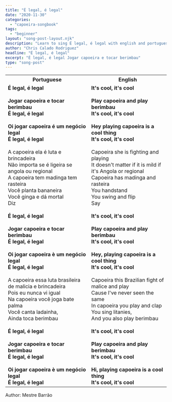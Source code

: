 ```yaml
---
title: "É legal, é legal"
date: "2020-11-30"
categories:
  - "capoeira-songbook"
tags:
  - "beginner"
layout: "song-post-layout.njk"
description: "Learn to sing É legal, é legal with english and portuguese translations along with a video to help you learn."
author: "Chris Calado Rodriguez"
headline: "É legal, é legal"
excerpt: "É legal, é legal Jogar capoeira e tocar berimbau"
type: "song-post"
---
```


<table class="capoeira-table">
    <tr class="header-row">
        <th>Portuguese</th>
        <th>English</th>
    </tr>
    <tr>
        <td>
            <strong>É legal, é legal</strong><br><br>
            <strong>Jogar capoeira e tocar berimbau</strong><br><strong>É legal, é legal</strong><br><br>
            <strong>Oi jogar capoeira é um negócio legal</strong><br><strong>É legal, é legal</strong><br><br>
            A capoeira ela é luta e brincadeira<br>Não importa se é ligeira se angola ou regional<br>A capoeira tem madinga tem rasteira<br>Você planta bananeira<br>Você ginga e dá mortal<br>Diz<br><br>
            <strong>É legal, é legal</strong><br><br>
            <strong>Jogar capoeira e tocar berimbau</strong><br><strong>É legal, é legal</strong><br><br>
            <strong>Oi jogar capoeira è um negócio legal</strong><br><strong>É legal, é legal</strong><br><br>
            A capoeira essa luta brasileira de malicia e brincadeira<br>Pois eu nunca vi igual<br>Na capoeira você joga bate palma<br>Você canta ladainha,<br>Ainda toca berimbau<br><br>
            <strong>É legal, é legal</strong><br><br>
            <strong>Jogar capoeira e tocar berimbau</strong><br><strong>É legal, é legal</strong><br><br>
            <strong>Oi jogar capoeira è um negócio legal</strong><br><strong>É legal, é legal</strong>
        </td>
        <td>
            <strong>It's cool, it's cool</strong><br><br>
            <strong>Play capoeira and play berimbau</strong><br><strong>It's cool, it's cool</strong><br><br>
            <strong>Hey playing capoeira is a cool thing</strong><br><strong>It's cool, it's cool</strong><br><br>
            Capoeira she is fighting and playing<br>It doesn't matter if it is mild if it's Angola or regional<br>Capoeira has madinga and rasteira<br>You handstand<br>You swing and flip<br>Say<br><br>
            <strong>It's cool, it's cool</strong><br><br>
            <strong>Play capoeira and play berimbau</strong><br><strong>It's cool, it's cool</strong><br><br>
            <strong>Hey, playing capoeira is a cool thing</strong><br><strong>It's cool, it's cool</strong><br><br>
            Capoeira this Brazilian fight of malice and play<br>Cause I've never seen the same<br>In capoeira you play and clap<br>You sing litanies,<br>And you also play berimbau<br><br>
            <strong>It's cool, it's cool</strong><br><br>
            <strong>Play capoeira and play berimbau</strong><br><strong>It's cool, it's cool</strong><br><br>
            <strong>Hi, playing capoeira is a cool thing</strong><br><strong>It's cool, it's cool</strong>
        </td>
    </tr>
</table>
<figcaption>
Author: Mestre Barrão
</figcaption>